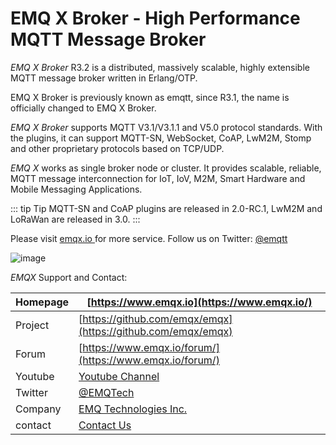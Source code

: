# EMQ X Broker - High Performance MQTT Message Broker 

*EMQ X Broker* R3.2 is a distributed, massively scalable, highly extensible MQTT message broker written in Erlang/OTP. 

EMQ X Broker is previously known as emqtt, since R3.1, the name is officially changed to EMQ X Broker. 

*EMQ X Broker* supports MQTT V3.1/V3.1.1 and V5.0 protocol standards. With the plugins, it can support MQTT-SN, WebSocket, CoAP, LwM2M, Stomp and other proprietary protocols based on TCP/UDP. 

*EMQ X* works as single broker node or cluster. It provides scalable, reliable, MQTT message interconnection for IoT, IoV, M2M, Smart Hardware and Mobile Messaging Applications. 

::: tip Tip
MQTT-SN and CoAP plugins are released in 2.0-RC.1, LwM2M and LoRaWan are released in 3.0. 
:::

Please visit [ emqx.io ](https://www.emqx.io) for more service. Follow us on Twitter: [ @emqtt ](https://twitter.com/emqtt)

![image](./_static/images/emqtt.png)


*EMQX* Support and Contact: 

| Homepage | [https://www.emqx.io](https://www.emqx.io/)                  |
| -------- | ------------------------------------------------------------ |
| Project  | [https://github.com/emqx/emqx](https://github.com/emqx/emqx) |
| Forum    | [https://www.emqx.io/forum/](https://www.emqx.io/forum/)     |
| Youtube  | [Youtube Channel](https://www.youtube.com/channel/UC5FjR77ErAxvZENEWzQaO5Q) |
| Twitter  | [@EMQTech](https://twitter.com/EMQTech)                      |
| Company  | [EMQ Technologies Inc.](https://www.emqx.com/en/about)       |
| contact  | [Contact Us](https://www.emqx.com/en/contact)                |
